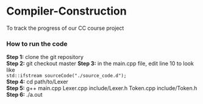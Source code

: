 # Compiler-Construction
To track the progress of our CC course project  

### How to run the code  
**Step 1:** clone the git repository  
**Step 2:** git checkout master 
**Step 3:** in the main.cpp file, edit line 10 to look like  
```std::ifstream sourceCode("./source_code.d");  ```  
**Step 4:** cd path/to/Lexer  
**Step 5:** g++ main.cpp Lexer.cpp include/Lexer.h Token.cpp include/Token.h  
**Step 6:** ./a.out
